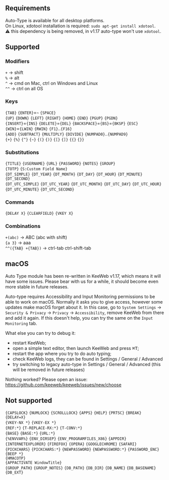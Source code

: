 ## Requirements

Auto-Type is available for all desktop platforms.  
On Linux, xdotool installation is required: `sudo apt-get install xdotool`.  
⚠️ this dependency is being removed, in v1.17 auto-type won't use `xdotool`.

## Supported

### Modifiers

`+` &rarr; shift  
`%` &rarr; alt  
`^` &rarr; cmd on Mac, ctrl on Windows and Linux  
`^^` &rarr; ctrl on all OS  

### Keys

`{TAB}` `{ENTER}`=`~` `{SPACE}`   
`{UP}` `{DOWN}` `{LEFT}` `{RIGHT}` `{HOME}` `{END}` `{PGUP}` `{PGDN}`  
`{INSERT}`=`{INS}` `{DELETE}`=`{DEL}` `{BACKSPACE}`=`{BS}`=`{BKSP}` `{ESC}`  
`{WIN}`=`{LWIN}` `{RWIN}` `{F1}`..`{F16}`  
`{ADD}` `{SUBTRACT}` `{MULTIPLY}` `{DIVIDE}` `{NUMPAD0}`..`{NUMPAD9}`  
`{+}` `{%}` `{^}` `{~}` `{(}` `{)}` `{[}` `{]}` `{{}` `{}}`  

### Substitutions

`{TITLE}` `{USERNAME}` `{URL}` `{PASSWORD}` `{NOTES}` `{GROUP}`  
`{TOTP}` `{S:Custom Field Name}`  
`{DT_SIMPLE}` `{DT_YEAR}` `{DT_MONTH}` `{DT_DAY}` `{DT_HOUR}` `{DT_MINUTE}` `{DT_SECOND}`  
`{DT_UTC_SIMPLE}` `{DT_UTC_YEAR}` `{DT_UTC_MONTH}` `{DT_UTC_DAY}` `{DT_UTC_HOUR}` `{DT_UTC_MINUTE}` `{DT_UTC_SECOND}`  

### Commands

`{DELAY X}` `{CLEARFIELD}` `{VKEY X}`

### Combinations

`+(abc)` &rarr; ABC (abc with shift)  
`{a 3}` &rarr; aaa  
`^^({TAB} +{TAB})` &rarr; ctrl-tab ctrl-shift-tab  

## macOS

Auto Type module has been re-written in KeeWeb v1.17, which means it will have some issues. Please bear with us for a while, it should become even more stable in future releases.

Auto-type requires Accessibility and Input Monitoring permissions to be able to work on macOS. Normally it asks you to give access, however some updates make macOS forget about it. In this case, go to `System Settings` → `Security & Privacy` → `Privacy` -> `Accessibility`, remove KeeWeb from there and add it again. If this doesn't help, you can try the same on the `Input Monitoring` tab.

What else you can try to debug it:

- restart KeeWeb;
- open a simple text editor, then launch KeeWeb and press <kbd>⌘</kbd><kbd>T</kbd>;
- restart the app where you try to do auto typing;
- check KeeWeb logs, they can be found in Settings / General / Advanced
- try switching to legacy auto-type in Settings / General / Advanced (this will be removed in future releases)

Nothing worked? Please open an issue: https://github.com/keeweb/keeweb/issues/new/choose

## Not supported

`{CAPSLOCK}` `{NUMLOCK}` `{SCROLLLOCK}` `{APPS}` `{HELP}` `{PRTSC}` `{BREAK}`  
`{DELAY=X}`  
`{VKEY-NX *}` `{VKEY-EX *}`  
`{REF:*}` `{T-REPLACE-RX:*}` `{T-CONV:*}`  
`{BASE}` `{BASE:*}` `{URL:*}`  
`{%ENVVAR%}` `{ENV_DIRSEP}` `{ENV_PROGRAMFILES_X86}` `{APPDIR}`  
`{INTERNETEXPLORER}` `{FIREFOX}` `{OPERA}` `{GOOGLECHROME}` `{SAFARI}`  
`{PICKCHARS}` `{PICKCHARS:*}` `{NEWPASSWORD}` `{NEWPASSWORD:*}` `{PASSWORD_ENC}` `{BEEP *}`  
`{HMACOTP}`  
`{APPACTIVATE WindowTitle}`  
`{GROUP_PATH}` `{GROUP_NOTES}` `{DB_PATH}` `{DB_DIR}` `{DB_NAME}` `{DB_BASENAME}` `{DB_EXT}`  